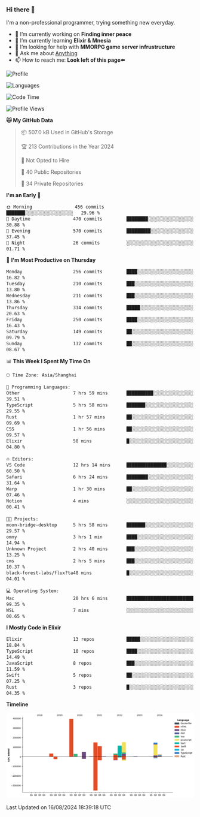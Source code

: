### Hi there 👋

I'm a non-professional programmer, trying something new everyday.

<!--
**dyzdyz010/dyzdyz010** is a ✨ _special_ ✨ repository because its `README.md` (this file) appears on your GitHub profile.
-->

- 🔭 I’m currently working on **Finding inner peace**
- 🌱 I’m currently learning **Elixir & Mnesia**
- 🤔 I’m looking for help with **MMORPG game server infrustructure**
- 💬 Ask me about [Anything](https://github.com/dyzdyz010/dyzdyz010/issues)
- 📫 How to reach me: **Look left of this page⬅️**

<!-- - 👯 I’m looking to collaborate on
- 😄 Pronouns: ...
- ⚡ Fun fact: ...
 -->
 
![Profile](https://github-readme-stats.vercel.app/api?username=dyzdyz010&count_private=true&show_icons=true&theme=dracula)

![Languages](https://github-readme-stats.vercel.app/api/top-langs/?username=dyzdyz010&layout=compact&theme=dracula)

<!--START_SECTION:waka-->
![Code Time](http://img.shields.io/badge/Code%20Time-1%2C782%20hrs%2043%20mins-blue)

![Profile Views](http://img.shields.io/badge/Profile%20Views-0-blue)

**🐱 My GitHub Data** 

> 📦 507.0 kB Used in GitHub's Storage 
 > 
> 🏆 213 Contributions in the Year 2024
 > 
> 🚫 Not Opted to Hire
 > 
> 📜 40 Public Repositories 
 > 
> 🔑 34 Private Repositories 
 > 
**I'm an Early 🐤** 

```text
🌞 Morning                456 commits         ███████░░░░░░░░░░░░░░░░░░   29.96 % 
🌆 Daytime                470 commits         ████████░░░░░░░░░░░░░░░░░   30.88 % 
🌃 Evening                570 commits         █████████░░░░░░░░░░░░░░░░   37.45 % 
🌙 Night                  26 commits          ░░░░░░░░░░░░░░░░░░░░░░░░░   01.71 % 
```
📅 **I'm Most Productive on Thursday** 

```text
Monday                   256 commits         ████░░░░░░░░░░░░░░░░░░░░░   16.82 % 
Tuesday                  210 commits         ███░░░░░░░░░░░░░░░░░░░░░░   13.80 % 
Wednesday                211 commits         ███░░░░░░░░░░░░░░░░░░░░░░   13.86 % 
Thursday                 314 commits         █████░░░░░░░░░░░░░░░░░░░░   20.63 % 
Friday                   250 commits         ████░░░░░░░░░░░░░░░░░░░░░   16.43 % 
Saturday                 149 commits         ██░░░░░░░░░░░░░░░░░░░░░░░   09.79 % 
Sunday                   132 commits         ██░░░░░░░░░░░░░░░░░░░░░░░   08.67 % 
```


📊 **This Week I Spent My Time On** 

```text
🕑︎ Time Zone: Asia/Shanghai

💬 Programming Languages: 
Other                    7 hrs 59 mins       ██████████░░░░░░░░░░░░░░░   39.51 % 
TypeScript               5 hrs 58 mins       ███████░░░░░░░░░░░░░░░░░░   29.55 % 
Rust                     1 hr 57 mins        ██░░░░░░░░░░░░░░░░░░░░░░░   09.69 % 
CSS                      1 hr 56 mins        ██░░░░░░░░░░░░░░░░░░░░░░░   09.57 % 
Elixir                   58 mins             █░░░░░░░░░░░░░░░░░░░░░░░░   04.80 % 

🔥 Editors: 
VS Code                  12 hrs 14 mins      ███████████████░░░░░░░░░░   60.50 % 
Safari                   6 hrs 24 mins       ████████░░░░░░░░░░░░░░░░░   31.64 % 
Warp                     1 hr 30 mins        ██░░░░░░░░░░░░░░░░░░░░░░░   07.46 % 
Notion                   4 mins              ░░░░░░░░░░░░░░░░░░░░░░░░░   00.41 % 

🐱‍💻 Projects: 
moon-bridge-desktop      5 hrs 58 mins       ███████░░░░░░░░░░░░░░░░░░   29.57 % 
omny                     3 hrs 1 min         ████░░░░░░░░░░░░░░░░░░░░░   14.94 % 
Unknown Project          2 hrs 40 mins       ███░░░░░░░░░░░░░░░░░░░░░░   13.25 % 
cms                      2 hrs 5 mins        ███░░░░░░░░░░░░░░░░░░░░░░   10.37 % 
black-forest-labs/flux?ta48 mins             █░░░░░░░░░░░░░░░░░░░░░░░░   04.01 % 

💻 Operating System: 
Mac                      20 hrs 6 mins       █████████████████████████   99.35 % 
WSL                      7 mins              ░░░░░░░░░░░░░░░░░░░░░░░░░   00.65 % 
```

**I Mostly Code in Elixir** 

```text
Elixir                   13 repos            █████░░░░░░░░░░░░░░░░░░░░   18.84 % 
TypeScript               10 repos            ████░░░░░░░░░░░░░░░░░░░░░   14.49 % 
JavaScript               8 repos             ███░░░░░░░░░░░░░░░░░░░░░░   11.59 % 
Swift                    5 repos             ██░░░░░░░░░░░░░░░░░░░░░░░   07.25 % 
Rust                     3 repos             █░░░░░░░░░░░░░░░░░░░░░░░░   04.35 % 
```



**Timeline**

![Lines of Code chart](https://raw.githubusercontent.com/dyzdyz010/dyzdyz010/master/assets/bar_graph.png)


 Last Updated on 16/08/2024 18:39:18 UTC
<!--END_SECTION:waka-->
